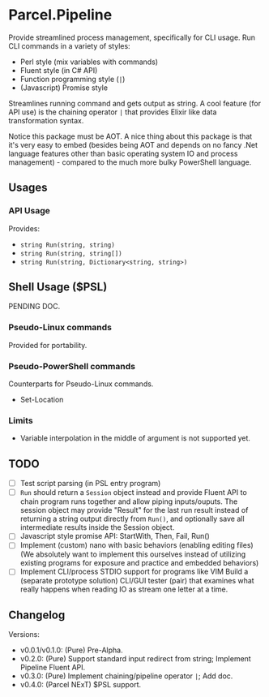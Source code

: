 # Parcel.Pipeline

Provide streamlined process management, specifically for CLI usage. Run CLI commands in a variety of styles:

* Perl style (mix variables with commands)
* Fluent style (in C# API)
* Function programming style (`|`)
* (Javascript) Promise style

Streamlines running command and gets output as string. A cool feature (for API use) is the chaining operator `|` that provides Elixir like data transformation syntax. 

Notice this package must be AOT. A nice thing about this package is that it's very easy to embed (besides being AOT and depends on no fancy .Net language features other than basic operating system IO and process management) - compared to the much more bulky PowerShell language.

## Usages

### API Usage

Provides:

* `string Run(string, string)`
* `string Run(string, string[])`
* `string Run(string, Dictionary<string, string>)`

## Shell Usage ($PSL)

PENDING DOC.

### Pseudo-Linux commands

Provided for portability.

### Pseudo-PowerShell commands

Counterparts for Pseudo-Linux commands.

* Set-Location

### Limits

* Variable interpolation in the middle of argument is not supported yet.

## TODO

- [ ] Test script parsing (in PSL entry program)
- [ ] `Run` should return a `Session` object instead and provide Fluent API to chain program runs together and allow piping inputs/ouputs. The session object may provide "Result" for the last run result instead of returning a string output directly from `Run()`, and optionally save all intermediate results inside the Session object.
- [ ] Javascript style promise API: StartWith, Then, Fail, Run()
- [ ] Implement (custom) nano with basic behaviors (enabling editing files) (We absolutely want to implement this ourselves instead of utilizing existing programs for exposure and practice and embedded behaviors)
- [ ] Implement CLI/process STDIO support for programs like VIM
	Build a (separate prototype solution)  CLI/GUI tester (pair) that examines what really happens when reading IO as stream one letter at a time.

## Changelog

Versions:

* v0.0.1/v0.1.0: (Pure) Pre-Alpha.
* v0.2.0: (Pure) Support standard input redirect from string; Implement Pipeline Fluent API.
* v0.3.0: (Pure) Implement chaining/pipeline operator `|`; Add doc.
* v0.4.0: (Parcel NExT) $PSL support.
